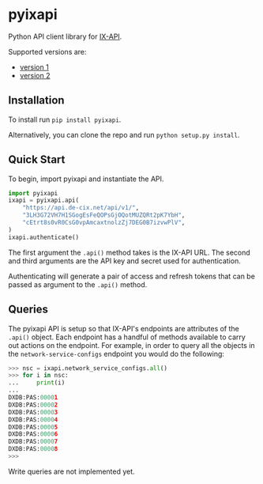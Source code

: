 # pyixapi

Python API client library for [IX-API](https://ix-api.net/).

Supported versions are:

* [version 1](https://docs.ix-api.net/v1/)
* [version 2](https://docs.ix-api.net/v2/)

## Installation

To install run `pip install pyixapi`.

Alternatively, you can clone the repo and run `python setup.py install`.

## Quick Start

To begin, import pyixapi and instantiate the API.

```python
import pyixapi
ixapi = pyixapi.api(
    "https://api.de-cix.net/api/v1/",
    "3LH3G72VH7H1SGogEsFeQOPsGjOQotMUZQRt2pK7YbH",
    "cEtrt8s0vR0CsG0vpAmcaxtnolzZj7DEG0B7izvwPlV",
)
ixapi.authenticate()
```

The first argument the `.api()` method takes is the IX-API URL. The second and
third arguments are the API key and secret used for authentication.

Authenticating will generate a pair of access and refresh tokens that can be
passed as argument to the `.api()` method.


## Queries

The pyixapi API is setup so that IX-API's endpoints are attributes of the
`.api()` object. Each endpoint has a handful of methods available to carry out
actions on the endpoint. For example, in order to query all the objects in the
`network-service-configs` endpoint you would do the following:

```python
>>> nsc = ixapi.network_service_configs.all()
>>> for i in nsc:
...     print(i)
...
DXDB:PAS:00001
DXDB:PAS:00002
DXDB:PAS:00003
DXDB:PAS:00004
DXDB:PAS:00005
DXDB:PAS:00006
DXDB:PAS:00007
DXDB:PAS:00008
>>>
```

Write queries are not implemented yet.
